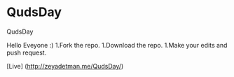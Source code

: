 # QudsDay
QudsDay

Hello Eveyone :)
1.Fork the repo.
1.Download the repo.
1.Make your edits and push request.

[Live] (http://zeyadetman.me/QudsDay/)
